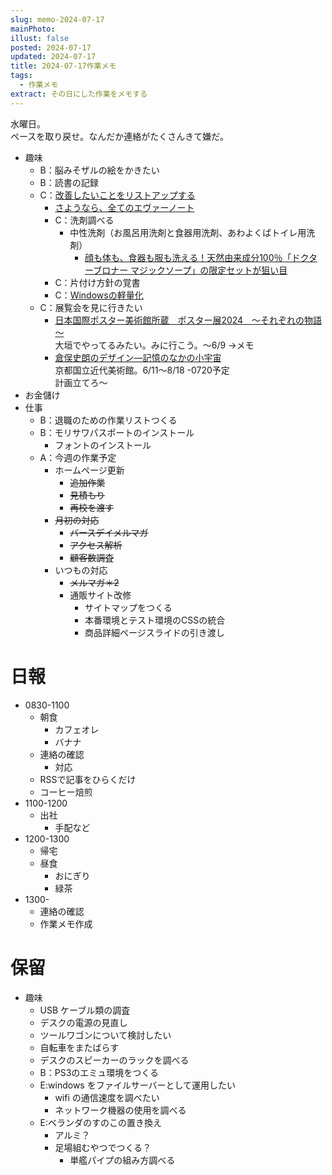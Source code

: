 ```yaml
---
slug: memo-2024-07-17
mainPhoto: 
illust: false
posted: 2024-07-17
updated: 2024-07-17
title: 2024-07-17作業メモ
tags:
  - 作業メモ
extract: その日にした作業をメモする
---
```

  
水曜日。  
ペースを取り戻せ。なんだか連絡がたくさんきて嫌だ。

- 趣味
  - B：脳みそザルの絵をかきたい
  - B：読書の記録
  - C：[改善したいことをリストアップする](../life/2022-03-07-欲しいもの・やりたいこと) 
    - [さようなら、全てのエヴァーノート](https://honeshabri.hatenablog.com/entry/Evernote_to_Obsidian)  
    - C：洗剤調べる
      - 中性洗剤（お風呂用洗剤と食器用洗剤、あわよくばトイレ用洗剤）
        - [顔も体も、食器も服も洗える！天然由来成分100％「ドクターブロナー マジックソープ」の限定セットが狙い目](https://www.bepal.net/archives/431622)  
    - C：片付け方針の覚書
    - C：[Windowsの軽量化](https://gigazine.net/news/20240706-win-debloat-tool/)
  - C：展覧会を見に行きたい
    - [日本国際ポスター美術館所蔵　ポスター展2024　～それぞれの物語～](https://www.japandesign.ne.jp/event/postermuseum-ogaki-2024/)  
    大垣でやってるみたい。みに行こう。〜6/9
      →メモ
    - [倉俣史朗のデザイン―記憶のなかの小宇宙](https://www.momak.go.jp/Japanese/exhibitionarchive/2024/459.html)  
      京都国立近代美術館。6/11〜8/18
        -0720予定  
        計画立てろ〜
- お金儲け
- 仕事
  - B：退職のための作業リストつくる
  - B：モリサワパスポートのインストール
    - フォントのインストール
  - A：今週の作業予定
    - ホームページ更新
      - ~~追加作業~~
      - ~~見積もり~~
      - ~~再校を渡す~~
    - ~~月初の対応~~
      - ~~バースデイメルマガ~~
      - ~~アクセス解析~~
      - ~~顧客数調査~~
    - いつもの対応 
      - ~~メルマガ＊2~~
      - 通販サイト改修
        - サイトマップをつくる
        - 本番環境とテスト環境のCSSの統合
        - 商品詳細ページスライドの引き渡し

# 日報

- 0830-1100
  - 朝食
    - カフェオレ
    - バナナ
  - 連絡の確認
    - 対応
  - RSSで記事をひらくだけ
  - コーヒー焙煎
- 1100-1200
  - 出社
    - 手配など
- 1200-1300
  - 帰宅
  - 昼食
    - おにぎり
    - 緑茶
- 1300-
  - 連絡の確認
  - 作業メモ作成
# 保留

- 趣味
  - USB ケーブル類の調査
  - デスクの電源の見直し
  - ツールワゴンについて検討したい
  - 自転車をまたばらす
  - デスクのスピーカーのラックを調べる
  - B：PS3のエミュ環境をつくる
  - E:windows をファイルサーバーとして運用したい
    - wifi の通信速度を調べたい
    - ネットワーク機器の使用を調べる
  - E:ベランダのすのこの置き換え
    - アルミ？
    - 足場組むやつでつくる？
      - 単艦パイプの組み方調べる
